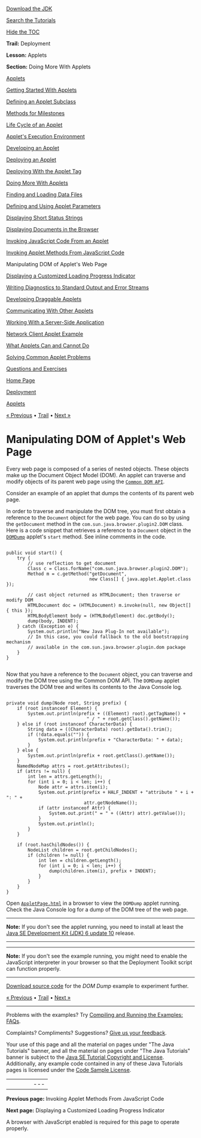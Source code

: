 [Download
the JDK](http://java.sun.com/javase/6/download.jsp)
  
[Search the
Tutorials](../../search.html)
  
[Hide the TOC](javascript:toggleLeft())

**Trail:** Deployment
  
**Lesson:** Applets
  
**Section:** Doing More With Applets

[Applets](index.html)

[Getting Started With Applets](getStarted.html)

[Defining an Applet Subclass](subclass.html)

[Methods for Milestones](appletMethods.html)

[Life Cycle of an Applet](lifeCycle.html)

[Applet's Execution Environment](appletExecutionEnv.html)

[Developing an Applet](developingApplet.html)

[Deploying an Applet](deployingApplet.html)

[Deploying With the Applet Tag](html.html)

[Doing More With Applets](doingMoreWithApplets.html)

[Finding and Loading Data Files](data.html)

[Defining and Using Applet Parameters](param.html)

[Displaying Short Status Strings](showStatus.html)

[Displaying Documents in the Browser](browser.html)

[Invoking JavaScript Code From an Applet](invokingJavaScriptFromApplet.html)

[Invoking Applet Methods From JavaScript Code](invokingAppletMethodsFromJavaScript.html)

Manipulating DOM of Applet's Web Page

[Displaying a Customized Loading Progress Indicator](customProgressIndicatorForApplet.html)

[Writing Diagnostics to Standard Output and Error Streams](stdout.html)

[Developing Draggable Applets](draggableApplet.html)

[Communicating With Other Applets](iac.html)

[Working With a Server-Side Application](server.html)

[Network Client Applet Example](clientExample.html)

[What Applets Can and Cannot Do](security.html)

[Solving Common Applet Problems](problemsindex.html)

[Questions and Exercises](QandE/questions.html)

[Home Page](../../index.html)
>
[Deployment](../index.html)
>
[Applets](index.html)

[« Previous](invokingAppletMethodsFromJavaScript.html) • [Trail](../TOC.html) • [Next »](customProgressIndicatorForApplet.html)

# Manipulating DOM of Applet's Web Page

Every web page is composed of a series of nested objects. These objects make
up the Document Object Model (DOM). An applet can traverse and modify objects of
its parent web page using the
[`Common DOM API`](http://download.oracle.com/javase/7/docs/jre/api/plugin/dom/index.html).

Consider an example of an applet that dumps the contents of its parent
web page.

In order to traverse and manipulate the DOM tree, you must first obtain a reference
to the `Document` object for the web page. You can do so by using the
`getDocument` method in the `com.sun.java.browser.plugin2.DOM`
class. Here is a code snippet that retrieves a reference to a `Document` object
in the
[`DOMDump`](examples/applet_TraversingDOM/src/DOMDump.java) applet's `start` method. See inline comments
in the code.

```

public void start() {
    try {
        // use reflection to get document
        Class c = Class.forName("com.sun.java.browser.plugin2.DOM");
        Method m = c.getMethod("getDocument",
                               new Class[] { java.applet.Applet.class });
        
        // cast object returned as HTMLDocument; then traverse or modify DOM
        HTMLDocument doc = (HTMLDocument) m.invoke(null, new Object[] { this });
        HTMLBodyElement body = (HTMLBodyElement) doc.getBody();
        dump(body, INDENT);
    } catch (Exception e) {
        System.out.println("New Java Plug-In not available");
        // In this case, you could fallback to the old bootstrapping mechanism 
        // available in the com.sun.java.browser.plugin.dom package
    }
}


```

Now that you have a reference to the `Document` object, you can
traverse and modify the DOM tree using the Common DOM API. The `DOMDump`
applet traverses the DOM tree and writes its contents to the Java Console log.

```

private void dump(Node root, String prefix) {
    if (root instanceof Element) {
        System.out.println(prefix + ((Element) root).getTagName() + 
                              " / " + root.getClass().getName());
    } else if (root instanceof CharacterData) {
        String data = ((CharacterData) root).getData().trim();
        if (!data.equals("")) {
            System.out.println(prefix + "CharacterData: " + data);
        }
    } else {
        System.out.println(prefix + root.getClass().getName());
    }
    NamedNodeMap attrs = root.getAttributes();
    if (attrs != null) {
        int len = attrs.getLength();
        for (int i = 0; i < len; i++) {
            Node attr = attrs.item(i);
            System.out.print(prefix + HALF_INDENT + "attribute " + i + ": " +
                             attr.getNodeName());
            if (attr instanceof Attr) {
                System.out.print(" = " + ((Attr) attr).getValue());
            }
            System.out.println();
        }
    }

    if (root.hasChildNodes()) {
        NodeList children = root.getChildNodes();
        if (children != null) {
            int len = children.getLength();
            for (int i = 0; i < len; i++) {
                dump(children.item(i), prefix + INDENT);
            }
        }
    }
}

```

Open
[`AppletPage.html`](examples/dist/applet_TraversingDOM/AppletPage.html) in a browser to view the `DOMDump` applet running.
Check the Java
Console log for a dump of the DOM tree of the web page.

---

**Note:** If you don't see the applet running, you need to install at least the [Java SE Development Kit (JDK) 6 update 10](http://java.sun.com/javase/downloads/index.jsp) release.

---

---

**Note:** If you don't see the example running, you might need to enable the JavaScript interpreter in your browser so that the Deployment Toolkit script can function properly.

---

[Download source code](examplesIndex.html#ManipulatingDOM) for the *DOM Dump* example to experiment further.

[« Previous](invokingAppletMethodsFromJavaScript.html)
•
[Trail](../TOC.html)
•
[Next »](customProgressIndicatorForApplet.html)

---

Problems with the examples? Try [Compiling and Running
the Examples: FAQs](../../information/run-examples.html).
  
Complaints? Compliments? Suggestions? [Give
us your feedback](http://download.oracle.com/javase/feedback.html).

Your use of this page and all the material on pages under "The Java Tutorials" banner,
and all the material on pages under "The Java Tutorials" banner is subject to the [Java SE Tutorial Copyright
and License](../../information/license.html).
Additionally, any example code contained in any of these Java
Tutorials pages is licensed under the
[Code
Sample License](http://developers.sun.com/license/berkeley_license.html).

|  |  |  |  |  |
| --- | --- | --- | --- | --- |
| |  |  | | --- | --- | | duke image | Oracle logo | | [About Oracle](http://www.oracle.com/us/corporate/index.html) | [Oracle Technology Network](http://www.oracle.com/technology/index.html) | [Terms of Service](https://www.samplecode.oracle.com/servlets/CompulsoryClickThrough?type=TermsOfService) | Copyright © 1995, 2011 Oracle and/or its affiliates. All rights reserved. |

**Previous page:** Invoking Applet Methods From JavaScript Code
  
**Next page:** Displaying a Customized Loading Progress Indicator




A browser with JavaScript enabled is required for this page to operate properly.